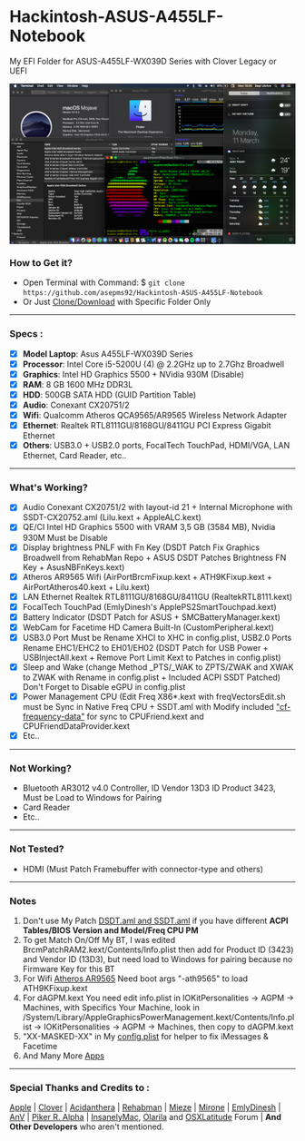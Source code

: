 # Hackintosh-ASUS-A455LF-Notebook

My EFI Folder for ASUS-A455LF-WX039D Series with Clover Legacy or UEFI
 
<img src="/Images/Sept-Ulchre-Macbook-Pro-Mojave.png?raw=true" alt="macOS Mojave" align="center">
 
### How to Get it?

- Open Terminal with Command: $ `git clone https://github.com/asepms92/Hackintosh-ASUS-A455LF-Notebook`
- Or Just [Clone/Download](https://github.com/asepms92/Hackintosh-ASUS-A455LF-Notebook.git) with Specific Folder Only
 
--------------------------------------------------------------------------------------------
 
### Specs :

- [x] <b>Model Laptop</b>: Asus A455LF-WX039D Series
- [x] <b>Processor</b>: Intel Core i5-5200U (4) @ 2.2GHz up to 2.7Ghz Broadwell
- [x] <b>Graphics</b>: Intel HD Graphics 5500 + NVidia 930M (Disable)
- [x] <b>RAM</b>: 8 GB 1600 MHz DDR3L
- [x] <b>HDD</b>: 500GB SATA HDD (GUID Partition Table)
- [x] <b>Audio</b>: Conexant CX20751/2
- [x] <b>Wifi</b>: Qualcomm Atheros QCA9565/AR9565 Wireless Network Adapter
- [x] <b>Ethernet</b>: Realtek RTL8111GU/8168GU/8411GU PCI Express Gigabit Ethernet
- [x] <b>Others</b>: USB3.0 + USB2.0 ports, FocalTech TouchPad, HDMI/VGA, LAN Ethernet, Card Reader, etc..
 
--------------------------------------------------------------------------------------------
 
### What's Working?

- [x] Audio Conexant CX20751/2 with layout-id 21 + Internal Microphone with SSDT-CX20752.aml (Lilu.kext + AppleALC.kext)
- [x] QE/CI Intel HD Graphics 5500 with VRAM 3,5 GB (3584 MB), Nvidia 930M Must be Disable
- [x] Display brightness PNLF with Fn Key (DSDT Patch Fix Graphics Broadwell from RehabMan Repo + ASUS DSDT Patches Brightness FN Key + AsusNBFnKeys.kext)
- [x] Atheros AR9565 Wifi (AirPortBrcmFixup.kext + ATH9KFixup.kext + AirPortAtheros40.kext + Lilu.kext)
- [x] LAN Ethernet Realtek RTL8111GU/8168GU/8411GU (RealtekRTL8111.kext)
- [x] FocalTech TouchPad (EmlyDinesh's ApplePS2SmartTouchpad.kext)
- [x] Battery Indicator (DSDT Patch for ASUS + SMCBatteryManager.kext)
- [x] WebCam for Facetime HD Camera Built-In (CustomPeripheral.kext)
- [x] USB3.0 Port Must be Rename XHCI to XHC in config.plist, USB2.0 Ports Rename EHC1/EHC2 to EH01/EH02 (DSDT Patch for USB Power + USBInjectAll.kext + Remove Port Limit Kext to Patches in config.plist)
- [x] Sleep and Wake (change Method _PTS/_WAK to ZPTS/ZWAK and XWAK to ZWAK with Rename in config.plist + Included ACPI SSDT Patched) Don't Forget to Disable eGPU in config.plist
- [x] Power Management CPU (Edit Freq X86*.kext with freqVectorsEdit.sh must be Sync in Native Freq CPU + SSDT.aml with Modify included ["cf-frequency-data"](https://github.com/asepms92/Hackintosh-ASUS-A455LF-Notebook/tree/master/EFI-Bootloader/EFI/CLOVER/ACPI/patched) for sync to CPUFriend.kext and CPUFriendDataProvider.kext
- [x] Etc..
 
--------------------------------------------------------------------------------------------
 
### Not Working?

- Bluetooth AR3012 v4.0 Controller, ID Vendor 13D3 ID Product 3423, Must be Load to Windows for Pairing
- Card Reader
- Etc..

--------------------------------------------------------------------------------------------

### Not Tested?

- HDMI (Must Patch Framebuffer with connector-type and others)
 
--------------------------------------------------------------------------------------------
 
### Notes

1. Don't use My Patch [DSDT.aml and SSDT.aml](https://github.com/asepms92/Hackintosh-ASUS-A455LF-Notebook/tree/master/EFI-Bootloader/EFI/CLOVER/ACPI/patched) if you have different <b>ACPI Tables/BIOS Version and Model/Freq CPU PM</b>
2. To get Match On/Off My BT, I was edited BrcmPatchRAM2.kext/Contents/Info.plist then add for Product ID (3423) and Vendor ID (13D3), but need load to Windows for pairing because no Firmware Key for this BT
3. For Wifi [Atheros AR9565](https://github.com/asepms92/Hackintosh-ASUS-A455LF-Notebook/tree/master/Tools/Kexts) Need boot args "-ath9565" to load ATH9KFixup.kext
4. For dAGPM.kext You need edit info.plist in IOKitPersonalities -> AGPM -> Machines, with Specifics Your Machine, look in /System/Library/AppleGraphicsPowerManagement.kext/Contents/Info.plist -> IOKitPersonalities -> AGPM -> Machines, then copy to dAGPM.kext
5. "XX-MASKED-XX" in My [config.plist](https://github.com/asepms92/Hackintosh-ASUS-A455LF-Notebook/tree/master/EFI-Bootloader/EFI/CLOVER/config.plist) for helper to fix iMessages & Facetime
6. And Many More [Apps](https://github.com/asepms92/Hackintosh-ASUS-A455LF-Notebook/tree/master/Tools/Apps)
--------------------------------------------------------------------------------------------
 
### Special Thanks and Credits to :

[Apple](https://www.apple.com) | [Clover](https://sourceforge.net/projects/cloverefiboot) | [Acidanthera](https://github.com/acidanthera) | [Rehabman](https://github.com/RehabMan/Laptop-DSDT-Patch) | [Mieze](https://github.com/Mieze/RTL8111_driver_for_OS_X) | [Mirone](https://github.com/Mirone/AppleHDAPatcher) | [EmlyDinesh](https://osxlatitude.com/forums/topic/1948-elan-focaltech-and-synaptics-smart-touchpad-driver-mac-os-x) | [AnV](https://github.com/andyvand/FixEDID_Devel) | [Piker R. Alpha](https://github.com/Piker-Alpha/ssdtPRGen.sh) | [InsanelyMac](https://www.insanelymac.com/forum), [Olarila](http://olarila.com/forum) and [OSXLatitude](https://osxlatitude.com/forums) Forum | <b>And Other Developers</b> who aren't mentioned.
